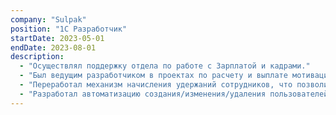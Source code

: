 ```yaml
---
company: "Sulpak"
position: "1С Разработчик"
startDate: 2023-05-01
endDate: 2023-08-01
description:
  - "Осуществлял поддержку отдела по работе с Зарплатой и кадрами."
  - "Был ведущим разработчиком в проектах по расчету и выплате мотивации водителям, решив проблему начисления премии по мотивации."
  - "Переработал механизм начисления удержаний сотрудников, что позволило сэкономить время расчета для бухгалтеров."
  - "Разработал автоматизацию создания/изменения/удаления пользователей в системе 1С на основе кадровых документов, сняв с отдела Service desk обязанность по администрированию пользователей в системе 1С."
---
```

